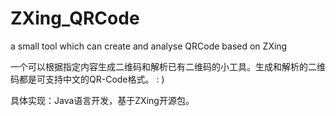 # ZXing_QRCode
a small tool which can create and analyse QRCode based on ZXing  
  
一个可以根据指定内容生成二维码和解析已有二维码的小工具。生成和解析的二维码都是可支持中文的QR-Code格式。 : )    

具体实现：Java语言开发，基于ZXing开源包。
